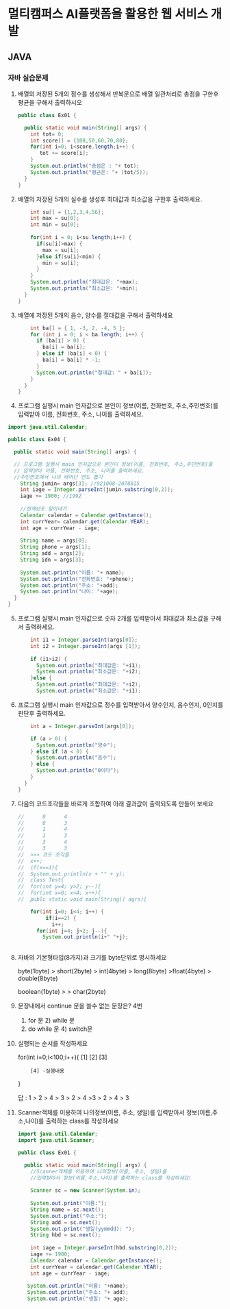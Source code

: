 # 멀티캠퍼스 AI플랫폼을 활용한 웹 서비스 개발

## JAVA 

### 자바 실습문제

1. 배열의 저장된 5개의 점수를 생성해서 반복문으로 배열 일관처리로 총점을 구한후 평균을 구해서 출력하시오

   ``` java
   public class Ex01 {
   
     public static void main(String[] args) {
       int tot= 0;
       int score[] = {100,50,60,70,80};
       for(int i=0; i<score.length;i++) {
          tot += score[i];
       }
       System.out.println("총점은 : "+ tot);
       System.out.println("평균은: "+ (tot/5));   
     }
   }
   ```
   
2. 배열의 저장된 5개의 실수를 생성후 최대값과 최소값을 구한후 출력하세요. 

   ``` java
       int su[] = {1,2,3,4,56};
       int max = su[0];
       int min = su[0];
       
       for(int i = 0; i<su.length;i++) {
         if(su[i]>max) {
           max = su[i];
         }else if(su[i]<min) {
           min = su[i];
         }    
       }
       System.out.println("최대값은: "+max);
       System.out.println("최소값은: "+min);
     }
   }
   ```
   
3. 배열에 저장된 5개의 음수, 양수를 절대값을 구해서 출력하세요 

   ```java
       int ba[] = { 1, -3, 2, -4, 5 };
       for (int i = 0; i < ba.length; i++) {
         if (ba[i] > 0) {
           ba[i] = ba[i];
         } else if (ba[i] < 0) {
           ba[i] = ba[i] * -1;
         }
         System.out.println("절대값: " + ba[i]);
       }
     }
   }
   ```
   
4.  프로그램 실행시 main 인자값으로 본인이 정보(이름, 전화번호, 주소,주민번호)를 입력받아 이름, 전화번호, 주소, 나이를 출력하세요. 

   ```java
   import java.util.Calendar;
   
   public class Ex04 {
   
     public static void main(String[] args) {
   
     // 프로그램 실행시 main 인자값으로 본인이 정보(이름, 전화번호, 주소,주민번호)를
     // 입력받아 이름, 전화번호, 주소, 나이를 출력하세요.
     //주민번호에서 나의 태어난 연도 뽑기 
       String jumin= args[3]; //921008-2078815 
       int iage = Integer.parseInt(jumin.substring(0,2)); 
       iage += 1900; //1992 
        
       //현재년도 알아내기 
       Calendar calendar = Calendar.getInstance(); 
       int currYear= calendar.get(Calendar.YEAR); 
       int age = currYear - iage;
       
       String name = args[0];
       String phone = args[1];
       String add = args[2];
       String idn = args[3];
       
       System.out.println("이름: "+ name);
       System.out.println("전화번호: "+phone);
       System.out.println("주소: "+add);
       System.out.println("나이: "+age);
     }
   }
   ```

5. 프로그램 실행시 main 인자값으로  숫자 2개를 입력받아서 최대값과 최소값을 구해서 출력하세요. 

   ``` java
       int i1 = Integer.parseInt(args[0]);
       int i2 = Integer.parseInt(args [1]);
       
       if (i1>i2) {
         System.out.println("최대값은: "+i1);
         System.out.println("최소값은: "+i2);
       }else {
         System.out.println("최대값은: "+i2);
         System.out.println("최소값은: "+i1);
   ```

6. 프로그램 실행시 main 인자값으로 정수를 입력받아서 양수인지, 음수인지, 0인지를 판단후 출력하세요. 

   ``` java
       int a = Integer.parseInt(args[0]);
   
       if (a > 0) {
         System.out.println("양수");
       } else if (a < 0) {
         System.out.println("음수");
       } else {
         System.out.println("0이다");
       }
     }
   }
   ```

7. 다음의 코드조각들을 바르게 조합하여 아래 결과값이 출력되도록 만들어 보세요

   ``` java
   //      0      4
   //      0      3
   //      1      4
   //      1      3
   //      3      4
   //      3      3
   //  >>> 코드 조각들
   //  x++;
   //  if(x==1){
   //  System.out.println(x + "" + y);
   //  class Test{
   //  for(int y=4; y>2; y--){
   //  for(int x=0; x<4; x++){
   //  publc static void main(String[] agrs){
   
       for(int i=0; i<4; i++) {
            if(i==2) {
              i++; 
         for(int j=4; j>2; j--){
           System.out.println(i+" "+j);
           
   ```

8. 자바의 기본형타입(8가지)과 크기를 byte단위로 명시하세요

   byte(1byte) > short(2byte) > int(4byte) > long(8byte) >float(4byte) > double(8byte)

   boolean(1byte) > >  char(2byte)

9.  문장내에서 continue 문을 쓸수 없는 문장은? 4번

    1)  for 문           2) while 문
    3)  do while 문      4) switch문

10. 실행되는 순서를 작성하세요

       for(int i=0;i<100;i++){
              [1]    [2]    [3]

            [4] -실행내용

       }

       답 : 1 > 2 > 4 > 3 > 2 > 4 >3 > 2 > 4 > 3

11. Scanner객체를 이용하여 나의정보(이름, 주소, 생일)를 입력받아서 정보(이름,주소,나이)를 출력하는 class를 작성하세요

    ``` java
    import java.util.Calendar;
    import java.util.Scanner;
    
    public class Ex01 {
    
      public static void main(String[] args) {
        //Scanner객체를 이용하여 나의정보(이름, 주소, 생일)를 
        //입력받아서 정보(이름,주소,나이)를 출력하는 class를 작성하세요\
        
        Scanner sc = new Scanner(System.in);
        
        System.out.print("이름:");
        String name = sc.next();
        System.out.print("주소:");
        String add = sc.next();
        System.out.print("생일(yymmdd): ");
        String hbd = sc.next();
        
        int iage = Integer.parseInt(hbd.substring(0,2));
        iage += 1900;
        Calendar calendar = Calendar.getInstance();
        int currYear = calendar.get(Calendar.YEAR);
        int age = currYear - iage;
        
       System.out.println("이름: "+name);
       System.out.println("주소: "+ add);
       System.out.println("생일: "+ age);
    ```